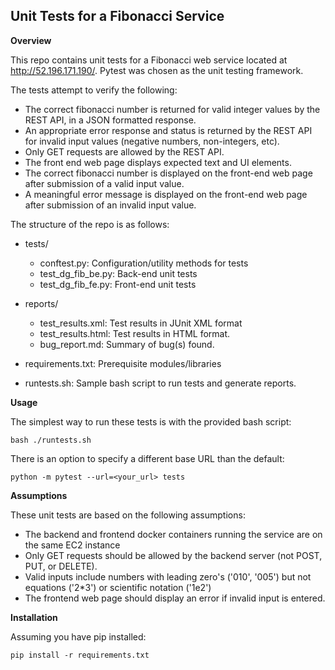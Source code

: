 ## Unit Tests for a Fibonacci Service

**Overview**

This repo contains unit tests for a Fibonacci web service located at http://52.196.171.190/.
Pytest was chosen as the unit testing framework.  

The tests attempt to verify the following:

   * The correct fibonacci number is returned for valid integer values by the REST API, in a JSON formatted response.
   * An appropriate error response and status is returned by the REST API for invalid input values (negative numbers, non-integers, etc).
   * Only GET requests are allowed by the REST API.
   * The front end web page displays expected text and UI elements.
   * The correct fibonacci number is displayed on the front-end web page after submission of a valid input value.
   * A meaningful error message is displayed on the front-end web page after submission of an invalid input value.

The structure of the repo is as follows:

* tests/
    * conftest.py: Configuration/utility methods for tests
    * test_dg_fib_be.py: Back-end unit tests
    * test_dg_fib_fe.py: Front-end unit tests

* reports/
    * test_results.xml: Test results in JUnit XML format
    * test_results.html: Test results in HTML format.
    * bug_report.md: Summary of bug(s) found.

* requirements.txt: Prerequisite modules/libraries

* runtests.sh: Sample bash script to run tests and generate reports.


**Usage**

The simplest way to run these tests is with the provided bash script:

```
bash ./runtests.sh
```

There is an option to specify a different base URL than the default:

```
python -m pytest --url=<your_url> tests
```

**Assumptions**

These unit tests are based on the following assumptions:

   * The backend and frontend docker containers running the service are on the same EC2 instance
   * Only GET requests should be allowed by the backend server (not POST, PUT, or DELETE).
   * Valid inputs include numbers with leading zero's ('010', '005') but not equations ('2*3') or scientific notation ('1e2')
   * The frontend web page should display an error if invalid input is entered.


**Installation**

Assuming you have pip installed:

```
pip install -r requirements.txt
```

